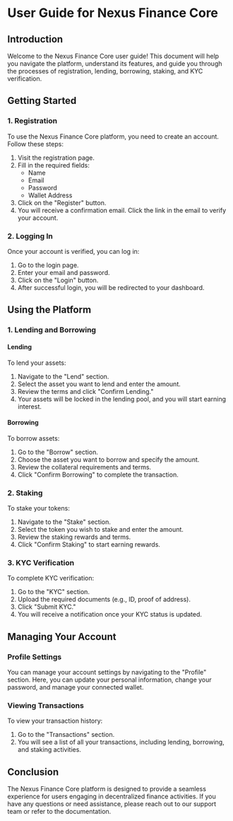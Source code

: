 # User Guide for Nexus Finance Core

## Introduction

Welcome to the Nexus Finance Core user guide! This document will help you navigate the platform, understand its features, and guide you through the processes of registration, lending, borrowing, staking, and KYC verification.

## Getting Started

### 1. Registration

To use the Nexus Finance Core platform, you need to create an account. Follow these steps:

1. Visit the registration page.
2. Fill in the required fields:
   - Name
   - Email
   - Password
   - Wallet Address
3. Click on the "Register" button.
4. You will receive a confirmation email. Click the link in the email to verify your account.

### 2. Logging In

Once your account is verified, you can log in:

1. Go to the login page.
2. Enter your email and password.
3. Click on the "Login" button.
4. After successful login, you will be redirected to your dashboard.

## Using the Platform

### 1. Lending and Borrowing

#### Lending

To lend your assets:

1. Navigate to the "Lend" section.
2. Select the asset you want to lend and enter the amount.
3. Review the terms and click "Confirm Lending."
4. Your assets will be locked in the lending pool, and you will start earning interest.

#### Borrowing

To borrow assets:

1. Go to the "Borrow" section.
2. Choose the asset you want to borrow and specify the amount.
3. Review the collateral requirements and terms.
4. Click "Confirm Borrowing" to complete the transaction.

### 2. Staking

To stake your tokens:

1. Navigate to the "Stake" section.
2. Select the token you wish to stake and enter the amount.
3. Review the staking rewards and terms.
4. Click "Confirm Staking" to start earning rewards.

### 3. KYC Verification

To complete KYC verification:

1. Go to the "KYC" section.
2. Upload the required documents (e.g., ID, proof of address).
3. Click "Submit KYC."
4. You will receive a notification once your KYC status is updated.

## Managing Your Account

### Profile Settings

You can manage your account settings by navigating to the "Profile" section. Here, you can update your personal information, change your password, and manage your connected wallet.

### Viewing Transactions

To view your transaction history:

1. Go to the "Transactions" section.
2. You will see a list of all your transactions, including lending, borrowing, and staking activities.

## Conclusion

The Nexus Finance Core platform is designed to provide a seamless experience for users engaging in decentralized finance activities. If you have any questions or need assistance, please reach out to our support team or refer to the documentation.
